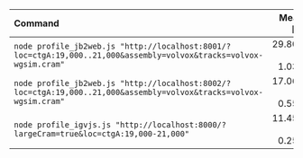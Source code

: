 | Command | Mean [s] | Min [s] | Max [s] | Relative |
|:---|---:|---:|---:|---:|
| `node profile_jb2web.js "http://localhost:8001/?loc=ctgA:19,000..21,000&assembly=volvox&tracks=volvox-wgsim.cram"` | 29.808 ± 1.031 | 28.443 | 31.231 | 2.60 ± 0.11 |
| `node profile_jb2web.js "http://localhost:8002/?loc=ctgA:19,000..21,000&assembly=volvox&tracks=volvox-wgsim.cram"` | 17.060 ± 0.557 | 16.081 | 17.646 | 1.49 ± 0.06 |
| `node profile_igvjs.js "http://localhost:8000/?largeCram=true&loc=ctgA:19,000-21,000"` | 11.457 ± 0.259 | 10.987 | 11.704 | 1.00 |
